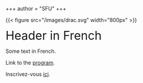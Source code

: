 +++
author = "SFU"
+++

{{< figure src="/images/drac.svg" width="800px" >}}

<font size="+3">Header in French</font>

Some text in French.

Link to the [program](program).

Inscrivez-vous [ici](https://docs.google.com/forms/d/e/1FAIpQLSfA-hrSIZrCyq7jeLJTDU_Nh9QA3UuhWhYTqvIkmfk-KDEDoQ/viewform?usp=sf_link).
